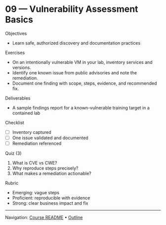 # 09 — Vulnerability Assessment Basics

Objectives
- Learn safe, authorized discovery and documentation practices

Exercises
- On an intentionally vulnerable VM in your lab, inventory services and versions.
- Identify one known issue from public advisories and note the remediation.
- Document one finding with scope, steps, evidence, and recommended fix.

Deliverables
- A sample findings report for a known-vulnerable training target in a contained lab

Checklist
- [ ] Inventory captured
- [ ] One issue validated and documented
- [ ] Remediation referenced

Quiz (3)
1) What is CVE vs CWE?
2) Why reproduce steps precisely?
3) What makes a remediation actionable?

Rubric
- Emerging: vague steps
- Proficient: reproducible with evidence
- Strong: clear business impact and fix

---
Navigation: [Course README](../../README.md) • [Outline](../../docs/outline.md)
